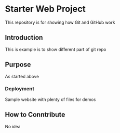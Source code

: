 # Starter Web Project

This repository is for showing how Git and GitHub work

## Introduction

This is example is to show different part of git repo

## Purpose
As started above

### Deployment

Sample website with plenty of files for demos

## How to Conntribute
No idea